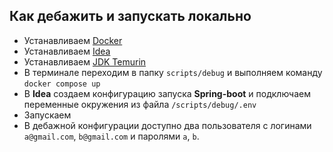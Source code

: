 ## Как дебажить и запускать локально

* Устанавливаем [Docker](https://www.docker.com/products/docker-desktop/)
* Устанавливаем [Idea](https://www.jetbrains.com/ru-ru/idea/)
* Устанавливаем [JDK Temurin](https://adoptium.net/temurin/releases/)
* В терминале переходим в папку ```scripts/debug``` и выполняем команду ```docker compose up```
* В **Idea** создаем конфигурацию запуска **Spring-boot** и подключаем переменные окружения из файла ```/scripts/debug/.env```
* Запускаем
* В дебажной конфигурации доступно два пользователя с логинами ```a@gmail.com```, ```b@gmail.com``` и паролями ```a```, ```b```.
